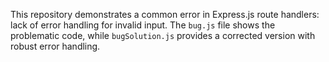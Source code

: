 This repository demonstrates a common error in Express.js route handlers:  lack of error handling for invalid input.  The `bug.js` file shows the problematic code, while `bugSolution.js` provides a corrected version with robust error handling.